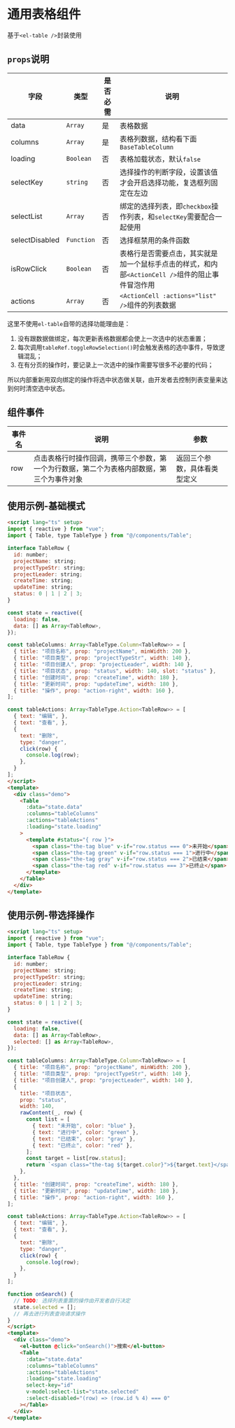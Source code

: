 # 通用表格组件

基于`<el-table />`封装使用

## `props`说明

| 字段 | 类型 | 是否必需 | 说明 |
| --- | --- | --- | --- |
| data | `Array` | 是 | 表格数据 |
| columns | `Array` | 是 | 表格列数据，结构看下面`BaseTableColumn` |
| loading | `Boolean` | 否 | 表格加载状态，默认`false` |
| selectKey | `string` | 否 | 选择操作的判断字段，设置该值才会开启选择功能，复选框列固定在左边 |
| selectList | `Array` | 否 | 绑定的选择列表，即`checkbox`操作列表，和`selectKey`需要配合一起使用 |
| selectDisabled | `Function` | 否 | 选择框禁用的条件函数 |
| isRowClick | `Boolean` | 否 | 表格行是否需要点击，其实就是加一个鼠标手点击的样式，和内部`<ActionCell />`组件的阻止事件冒泡作用 |
| actions | `Array` | 否 | `<ActionCell :actions="list" />`组件的列表数据 |

这里不使用`el-table`自带的选择功能理由是：

1. 没有跟数据做绑定，每次更新表格数据都会使上一次选中的状态重置；
2. 每次调用`tableRef.toggleRowSelection()`时会触发表格的选中事件，导致逻辑混乱；
3. 在有分页的操作时，要记录上一次选中的操作需要写很多不必要的代码；

所以内部重新用双向绑定的操作将选中状态做关联，由开发者去控制列表变量来达到何时清空选中状态。

## 组件事件

| 事件名 | 说明 | 参数 |
| --- | --- | --- |
| row | 点击表格行时操作回调，携带三个参数，第一个为行数据，第二个为表格内部数据，第三个为事件对象 | 返回三个参数，具体看类型定义 |

## 使用示例-基础模式

```html
<script lang="ts" setup>
import { reactive } from "vue";
import { Table, type TableType } from "@/components/Table";

interface TableRow {
  id: number;
  projectName: string;
  projectTypeStr: string;
  projectLeader: string;
  createTime: string;
  updateTime: string;
  status: 0 | 1 | 2 | 3;
}

const state = reactive({
  loading: false,
  data: [] as Array<TableRow>,
});

const tableColumns: Array<TableType.Column<TableRow>> = [
  { title: "项目名称", prop: "projectName", minWidth: 200 },
  { title: "项目类型", prop: "projectTypeStr", width: 140 },
  { title: "项目创建人", prop: "projectLeader", width: 140 },
  { title: "项目状态", prop: "status", width: 140, slot: "status" },
  { title: "创建时间", prop: "createTime", width: 180 },
  { title: "更新时间", prop: "updateTime", width: 180 },
  { title: "操作", prop: "action-right", width: 160 },
];

const tableActions: Array<TableType.Action<TableRow>> = [
  { text: "编辑", },
  { text: "查看", },
  {
    text: "删除",
    type: "danger",
    click(row) {
      console.log(row);
    },
  }
];
</script>
<template>
  <div class="demo">
    <Table
      :data="state.data"
      :columns="tableColumns"
      :actions="tableActions"
      :loading="state.loading"
    >
      <template #status="{ row }">
        <span class="the-tag blue" v-if="row.status === 0">未开始</span>
        <span class="the-tag green" v-if="row.status === 1">进行中</span>
        <span class="the-tag gray" v-if="row.status === 2">已结束</span>
        <span class="the-tag red" v-if="row.status === 3">已终止</span>
      </template>
    </Table>
  </div>
</template>
```

## 使用示例-带选择操作

```html
<script lang="ts" setup>
import { reactive } from "vue";
import { Table, type TableType } from "@/components/Table";

interface TableRow {
  id: number;
  projectName: string;
  projectTypeStr: string;
  projectLeader: string;
  createTime: string;
  updateTime: string;
  status: 0 | 1 | 2 | 3;
}

const state = reactive({
  loading: false,
  data: [] as Array<TableRow>,
  selected: [] as Array<TableRow>,
});

const tableColumns: Array<TableType.Column<TableRow>> = [
  { title: "项目名称", prop: "projectName", minWidth: 200 },
  { title: "项目类型", prop: "projectTypeStr", width: 140 },
  { title: "项目创建人", prop: "projectLeader", width: 140 },
  {
    title: "项目状态",
    prop: "status",
    width: 140,
    rawContent(_, row) {
      const list = [
        { text: "未开始", color: "blue" },
        { text: "进行中", color: "green" },
        { text: "已结束", color: "gray" },
        { text: "已终止", color: "red" },
      ];
      const target = list[row.status];
      return `<span class="the-tag ${target.color}">${target.text}</span>`;
    },
  },
  { title: "创建时间", prop: "createTime", width: 180 },
  { title: "更新时间", prop: "updateTime", width: 180 },
  { title: "操作", prop: "action-right", width: 160 },
];

const tableActions: Array<TableType.Action<TableRow>> = [
  { text: "编辑", },
  { text: "查看", },
  {
    text: "删除",
    type: "danger",
    click(row) {
      console.log(row);
    },
  }
];

function onSearch() {
  // TODO: 选择列表重置的操作由开发者自行决定
  state.selected = [];
  // 再去进行列表查询请求操作
}
</script>
<template>
  <div class="demo">
    <el-button @click="onSearch()">搜索</el-button>
    <Table
      :data="state.data"
      :columns="tableColumns"
      :actions="tableActions"
      :loading="state.loading"
      select-key="id"
      v-model:select-list="state.selected"
      :select-disabled="(row) => (row.id % 4) === 0"
    ></Table>
  </div>
</template>
```
